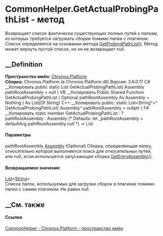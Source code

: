 # CommonHelper.GetActualProbingPathList - метод
Возвращает список фактически существующих полных путей к папкам, из которых
требуется загружать сборки помимо папки с плагином. Список определяется на
основании метода
[GetProbingPathList()](M_Chronos_Platform_CommonHelper_GetProbingPathList.htm).
Метод может вернуть пустой список, но он не возвращает null.
## __Definition
 **Пространство имён:** [Chronos.Platform](N_Chronos_Platform.htm)  
 **Сборка:** Chronos.Platform (в Chronos.Platform.dll) Версия: 3.6.0.17
C# __Копировать
     public static List<string> GetActualProbingPathList(
    	Assembly pathRootAssembly = null
    )
VB __Копировать
     Public Shared Function GetActualProbingPathList ( 
    	Optional pathRootAssembly As Assembly = Nothing
    ) As List(Of String)
C++ __Копировать
     public:
    static List<String^>^ GetActualProbingPathList(
    	Assembly^ pathRootAssembly = nullptr
    )
F# __Копировать
     static member GetActualProbingPathList : 
            ?pathRootAssembly : Assembly 
    (* Defaults:
            let _pathRootAssembly = defaultArg pathRootAssembly null
    *)
    -> List<string> 
#### Параметры
pathRootAssembly
[Assembly](https://learn.microsoft.com/dotnet/api/system.reflection.assembly)
(Optional)
     Сборка, определяющая папку, относительно которой выполняется поиск для относительных путей, или null, если используется запускающая сборка [GetEntryAssembly()](https://learn.microsoft.com/dotnet/api/system.reflection.assembly.getentryassembly#system-reflection-assembly-getentryassembly). 
#### Возвращаемое значение
[List](https://learn.microsoft.com/dotnet/api/system.collections.generic.list-1)<[String](https://learn.microsoft.com/dotnet/api/system.string)>  
Список папок, используемых для загрузки сборок в плагинах помимо папки с самим
плагином. Не равен null.
## __См. также
#### Ссылки
[CommonHelper - ](T_Chronos_Platform_CommonHelper.htm)
[Chronos.Platform - пространство имён](N_Chronos_Platform.htm)
